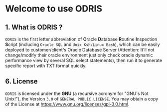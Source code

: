 # Welcome to use ODRIS

## 1. What is ODRIS ?

`ODRIS` is the first letter abbreviation of **O**racle **D**atabase **R**outine **I**nspection **S**cript (including `Oracle SQL` and `Unix Ksh/Linux Bash`), which can be easily deployed to customer/client's Oracle Database Server (Attention: It'll not change/modify their oracle environment just only check oracle dynamic performance view by several SQL select statements), then run it to generate specific report with TXT format quickly.



## 6. License
`ODRIS` is licensed under the **GNU** (a recursive acronym for "GNU's Not Unix!"), the Version `3.0` of `GENERAL PUBLIC LICENSE`. You may obtain a copy of the License at https://www.gnu.org/licenses/gpl-3.0.html.

